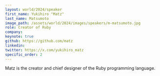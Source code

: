 ```yaml
---
layout: world/2024/speaker
first_name: Yukihiro "Matz"
last_name: Matsumoto
image_path: /assets/world/2024/images/speakers/m-matsumoto.jpg
role: Creator of Ruby
company: 
keynote: true
github: https://github.com/matz
linkedin:  
twitter: https://x.com/yukihiro_matz
specific_order: 2
---
```


Matz is the creator and chief designer of the Ruby programming language.
